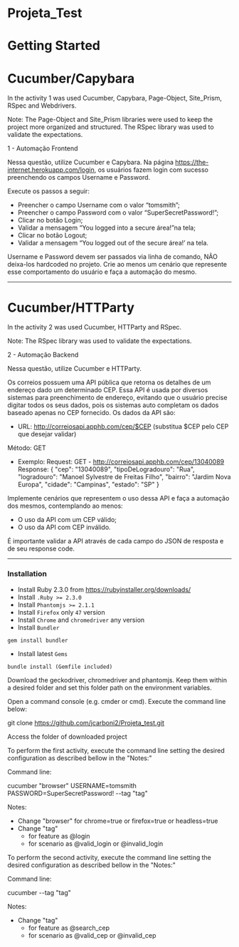 # Projeta_Test

Getting Started
===============

# Cucumber/Capybara

In the activity 1 was used Cucumber, Capybara, Page-Object, Site_Prism, RSpec
and Webdrivers.

Note: The Page-Object and Site_Prism libraries were used to keep the project
more organized and structured. The RSpec library was used to validate the
expectations.

1 -	Automação Frontend

Nessa questão, utilize Cucumber e Capybara.
Na página https://the-internet.herokuapp.com/login, os usuários fazem login com
sucesso preenchendo os campos Username e Password.

Execute os passos a seguir:
-	Preencher o campo Username com o valor “tomsmith”;
-	Preencher o campo Password com o valor “SuperSecretPassword!”;
-	Clicar no botão Login;
-	Validar a mensagem “You logged into a secure área!”na tela;
-	Clicar no botão Logout;
-	Validar a mensagem “You logged out of the secure área!’ na tela.

Username e Password devem ser passados via linha de comando, NÃO deixa-los
hardcoded no projeto.
Crie ao menos um cenário que represente esse comportamento do usuário e faça a
automação do mesmo.


------------------------------------------------------------------------------

# Cucumber/HTTParty

In the activity 2 was used Cucumber, HTTParty and RSpec.

Note: The RSpec library was used to validate the expectations.

2	- Automação Backend

Nessa questão, utilize Cucumber e HTTParty.

Os correios possuem uma API pública que retorna os detalhes de um endereço dado
um determinado CEP. Essa API é usada por diversos sistemas para preenchimento
de endereço, evitando que o usuário precise digitar todos os seus dados, pois
os sistemas auto completam os dados baseado apenas no CEP fornecido.
Os dados da API são:

-	URL: http://correiosapi.apphb.com/cep/$CEP (substitua $CEP pelo CEP que
  desejar validar)

  Método: GET
-	Exemplo:
Request: GET -  http://correiosapi.apphb.com/cep/13040089
Response:
{
  "cep": "13040089",
  "tipoDeLogradouro": "Rua",
  "logradouro": "Manoel Sylvestre de Freitas Filho",
  "bairro": "Jardim Nova Europa",
  "cidade": "Campinas",
  "estado": "SP"
}

Implemente cenários que representem o uso dessa API e faça a automação dos
mesmos, contemplando ao menos:

-	O uso da API com um CEP válido;
-	O uso da API com CEP inválido.

É importante validar a API através de cada campo do JSON de resposta e de seu
response code.

-------------------------------------------------------------------------------

### Installation

* Install Ruby 2.3.0 from https://rubyinstaller.org/downloads/
* Install `.Ruby >= 2.3.0`
* Install `Phantomjs >= 2.1.1`
* Install `Firefox` only `47` version
* Install `Chrome` and `chromedriver` any version
* Install `Bundler`
```
gem install bundler
```
* Install latest `Gems`
```
bundle install (Gemfile included)
```

Download the geckodriver, chromedriver and phantomjs. Keep them within a
desired folder and set this folder path on the environment variables.

Open a command console (e.g. cmder or cmd). Execute the command line below:

git clone https://github.com/jcarboni2/Projeta_test.git

Access the folder of downloaded project

To perform the first activity, execute the command line setting the
desired configuration as described bellow in the "Notes:"

Command line:

cucumber "browser" USERNAME=tomsmith PASSWORD=SuperSecretPassword! --tag "tag"

Notes:
- Change "browser" for chrome=true or firefox=true or headless=true
- Change "tag"
  * for feature as @login
  * for scenario as @valid_login or @invalid_login


To perform the second activity, execute the command line setting the
desired configuration as described bellow in the "Notes:"

Command line:

cucumber --tag "tag"

Notes:
- Change "tag"
  * for feature as @search_cep
  * for scenario as @valid_cep or @invalid_cep
